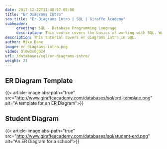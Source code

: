 ```yaml
---
date: 2017-12-22T11:48:57-05:00
title: "Er Diagrams Intro"
seo_title: "Er Diagrams Intro | SQL | Giraffe Academy"
subheader:
     greeting: SQL - Database Programming Language
     description: This course covers the basics of working with SQL. Work your way through the videos and we'll teach you everything you need to know to interact with database management systems and create powerful relational databases!
description: This tutorial covers er diagrams intro in SQL.
author: Mike Dane
image: er-diagrams-intro.png
video: Ql0w3x6gGI4
url: /databases/sql/er-diagrams-intro/
weight: 21
---
```

## ER Diagram Template
{{< article-image abs-path="true" src="http://www.giraffeacademy.com/databases/sql/erd-template.png" alt="A template for an ER Diagram">}}

## Student Diagram
{{< article-image abs-path="true" src="http://www.giraffeacademy.com/databases/sql/student-erd.png" alt="An ER Diagram for a school">}}